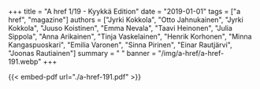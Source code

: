 +++
title = "A href 1/19 - Kyykkä Edition"
date = "2019-01-01"
tags = ["a href", "magazine"]
authors = ["Jyrki Kokkola", "Otto Jahnukainen", "Jyrki Kokkola", "Juuso Koistinen", "Emma Nevala", "Taavi Heinonen", "Julia Sippola", "Anna Arikainen", "Tinja Vaskelainen", "Henrik Korhonen", "Minna Kangaspuoskari", "Emilia Varonen", "Sinna Pirinen", "Einar Rautjärvi", "Joonas Rautiainen"]
summary = " "
banner = "/img/a-href/a-href-191.webp"
+++

{{< embed-pdf url="./a-href-191.pdf" >}}
